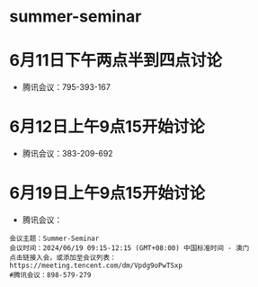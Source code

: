 # summer-seminar

# 6月11日下午两点半到四点讨论
- 腾讯会议：795-393-167

# 6月12日上午9点15开始讨论
- 腾讯会议：383-209-692

# 6月19日上午9点15开始讨论
- 腾讯会议：
```
会议主题：Summer-Seminar
会议时间：2024/06/19 09:15-12:15 (GMT+08:00) 中国标准时间 - 澳门
点击链接入会，或添加至会议列表：
https://meeting.tencent.com/dm/Vpdg9oPwTSxp
#腾讯会议：898-579-279
```
